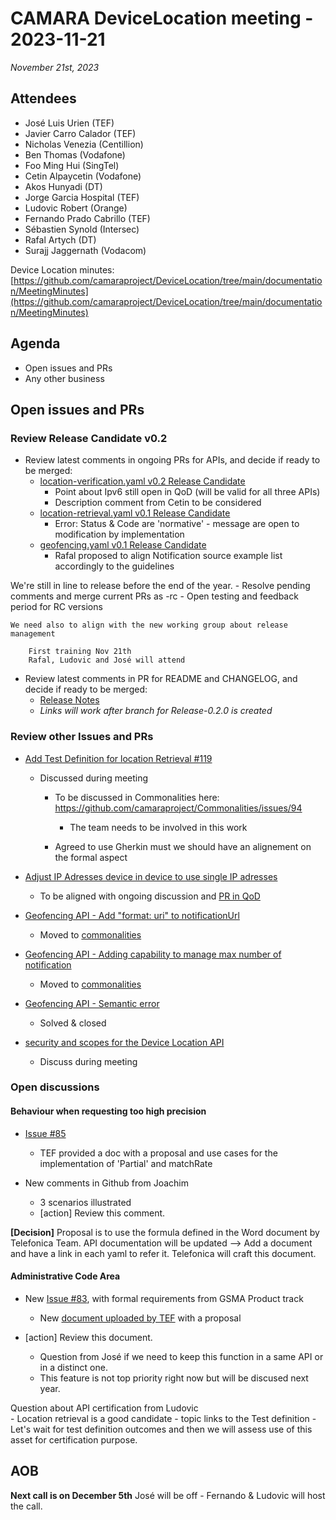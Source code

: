 # CAMARA DeviceLocation meeting - 2023-11-21

*November 21st, 2023*

## Attendees

- José Luis Urien (TEF)
- Javier Carro Calador (TEF)
- Nicholas Venezia (Centillion)
- Ben Thomas (Vodafone)
- Foo Ming Hui (SingTel)
- Cetin Alpaycetin (Vodafone)
- Akos Hunyadi (DT)
- Jorge Garcia Hospital (TEF)
- Ludovic Robert (Orange)
- Fernando Prado Cabrillo (TEF)
- Sébastien Synold (Intersec)
- Rafal Artych (DT)
- Surajj Jaggernath (Vodacom)


Device Location minutes: [https://github.com/camaraproject/DeviceLocation/tree/main/documentation/MeetingMinutes](https://github.com/camaraproject/DeviceLocation/tree/main/documentation/MeetingMinutes)

## Agenda

* Open issues and PRs
* Any other business
  
## Open issues and PRs

### Review Release Candidate v0.2

* Review latest comments in ongoing PRs for APIs, and decide if ready to be merged:
  - [location-verification.yaml v0.2 Release Candidate](https://github.com/camaraproject/DeviceLocation/pull/104)
       - Point about Ipv6 still open in QoD (will be valid for all three APIs)
       - Description comment from Cetin to be considered
  - [location-retrieval.yaml v0.1 Release Candidate](https://github.com/camaraproject/DeviceLocation/pull/114)
      - Error: Status & Code are 'normative' - message are open to modification by implementation
  - [geofencing.yaml v0.1 Release Candidate](https://github.com/camaraproject/DeviceLocation/pull/116)
      - Rafal proposed to align Notification source example list accordingly to the guidelines

We're still in line to release before the end of the year.
    - Resolve pending comments and merge current PRs as -rc
    - Open testing and feedback period for RC versions

    We need also to align with the new working group about release management

        First training Nov 21th
        Rafal, Ludovic and José will attend


* Review latest comments in PR for README and CHANGELOG, and decide if ready to be merged:
  - [Release Notes](https://github.com/camaraproject/DeviceLocation/pull/106)
  - *Links will work after branch for Release-0.2.0 is created* 

### Review other Issues and PRs

* [Add Test Definition for location Retrieval #119](https://github.com/camaraproject/DeviceLocation/pull/119/files)
  - Discussed during meeting 
    - To be discussed in Commonalities here: https://github.com/camaraproject/Commonalities/issues/94

      - The team needs to be involved in this work
    - Agreed to use Gherkin must we should have an alignement on the formal aspect

* [Adjust IP Adresses device in device to use single IP adresses](https://github.com/camaraproject/DeviceLocation/issues/117)
  - To be aligned with ongoing discussion and [PR in QoD](https://github.com/camaraproject/QualityOnDemand/pull/237)

* [Geofencing API - Add "format: uri" to notificationUrl](https://github.com/camaraproject/DeviceLocation/issues/118)
  - Moved to [commonalities](https://github.com/camaraproject/Commonalities/issues/93)

* [Geofencing API - Adding capability to manage max number of notification](https://github.com/camaraproject/DeviceLocation/issues/111)
  - Moved to [commonalities](https://github.com/camaraproject/Commonalities/issues/90)

* [Geofencing API - Semantic error](https://github.com/camaraproject/DeviceLocation/issues/109)
  - Solved & closed

* [security and scopes for the Device Location API](https://github.com/camaraproject/DeviceLocation/issues/105)
  - Discuss during meeting

### Open discussions

#### Behaviour when requesting too high precision

* [Issue #85](https://github.com/camaraproject/DeviceLocation/issues/85)
  - TEF provided a doc with a proposal and use cases for the implementation of 'Partial' and matchRate

* New comments in Github from Joachim
  * 3 scenarios illustrated
  * [action] Review this comment.

**[Decision]** Proposal is to use the formula defined in the Word document by Telefonica Team.
        API documentation will be updated --> Add a document and have a link in each yaml to refer it. Telefonica will craft this document.

#### Administrative Code Area

* New [Issue #83](https://github.com/camaraproject/DeviceLocation/issues/83), with formal requirements from GSMA Product track
  - New [document uploaded by TEF](https://github.com/camaraproject/DeviceLocation/files/12856149/AdminCode.Proposal.-.Draft_20230926.docx) with a proposal
* [action] Review this document.

    - Question from José if we need to keep this function in a same API or in a distinct one. 
    - This feature is not top priority right now but will be discused next year.

Question about API certification from Ludovic  
    - Location retrieval is a good candidate
    - topic links to the Test definition
      - Let's wait for test definition outcomes and then we will assess use of this asset for certification purpose.

## AOB


<p>

**Next call is on December 5th**
    José will be off - Fernando & Ludovic will host the call.

